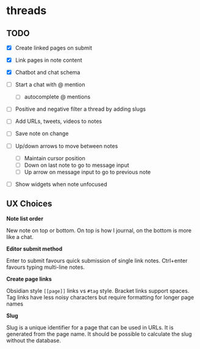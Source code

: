 # threads

## TODO

- [x] Create linked pages on submit
- [x] Link pages in note content
- [x] Chatbot and chat schema
- [ ] Start a chat with @ mention
  - [ ] autocomplete @ mentions
- [ ] Positive and negative filter a thread by adding slugs
- [ ] Add URLs, tweets, videos to notes
- [ ] Save note on change
- [ ] Up/down arrows to move between notes
  - [ ] Maintain cursor position
  - [ ] Down on last note to go to message input
  - [ ] Up arrow on message input to go to previous note
- [ ] Show widgets when note unfocused



## UX Choices

**Note list order**

New note on top or bottom. On top is how I journal, on the bottom is more like a chat.

**Editor submit method**

Enter to submit favours quick submission of single link notes. Ctrl+enter favours typing multi-line notes.

**Create page links**

Obsidian style `[[page]]` links vs `#tag` style. Bracket links support spaces. Tag links have less noisy characters 
but require formatting for longer page names 

**Slug**

Slug is a unique identifier for a page that can be used in URLs. It is generated from the page name. It should be possible to calculate the slug without the database. 

